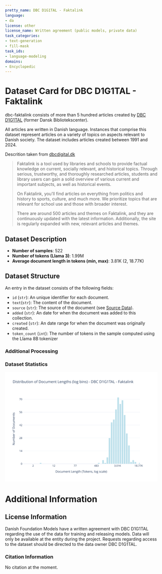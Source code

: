 ```yaml
---
pretty_name: DBC D1G1TAL - Faktalink
language:
- da
license: other
license_name: Written agreement (public models, private data)
task_categories:
- text-generation
- fill-mask
task_ids:
- language-modeling
domains:
- Encyclopedic
---
```


# Dataset Card for DBC D1G1TAL - Faktalink

<!-- START-SHORT DESCRIPTION -->
dbc-faktalink consists of more than 5 hundred articles created by [DBC D1G1TAL](https://dbcdigital.dk/) (former Dansk Bibliotekscenter).
<!-- END-SHORT DESCRIPTION -->

All articles are written in Danish language. Instances that comprise this dataset represent articles on a variety of topics on aspects relevant to Danish society.
The dataset includes articles created between 1991 and 2024.

Descrition taken from [dbcdigital.dk](https://dbcdigital.dk/abonnementer-ydelser/faktalink/)

>Faktalink is a tool used by libraries and schools to provide factual knowledge on current, socially relevant, and historical topics. Through serious, trustworthy, and thoroughly researched articles, students and library users can gain a solid overview of various current and important subjects, as well as historical events.
>
>On Faktalink, you'll find articles on everything from politics and history to sports, culture, and much more. We prioritize topics that are relevant for school use and those with broader interest.
>
>There are around 500 articles and themes on Faktalink, and they are continuously updated with the latest information. Additionally, the site is regularly expanded with new, relevant articles and themes.




## Dataset Description

<!-- START-DESC-STATS -->
- **Number of samples**: 522
- **Number of tokens (Llama 3)**: 1.99M
- **Average document length in tokens (min, max)**: 3.81K (2, 18.77K)
<!-- END-DESC-STATS -->


## Dataset Structure
An entry in the dataset consists of the following fields:

- `id` (`str`): An unique identifier for each document.
- `text`(`str`): The content of the document.
- `source` (`str`): The source of the document (see [Source Data](#source-data)).
- `added` (`str`): An date for when the document was added to this collection.
- `created` (`str`): An date range for when the document was originally created.
- `token_count` (`int`): The number of tokens in the sample computed using the Llama 8B tokenizer


### Additional Processing


### Dataset Statistics

<!-- START-DATASET PLOTS -->
<p align="center">
<img src="./images/dist_document_length.svg" width="600" style="margin-right: 10px;" />
</p>
<!-- END-DATASET PLOTS -->


# Additional Information

## License Information
Danish Foundation Models have a written agreement with DBC D1G1TAL regarding the use of the data for training and releasing models. 
Data will only be available at the entity during the project. Requests regarding access to the dataset should be directed to the data owner DBC D1G1TAL.

### Citation Information

No citation at the moment.
